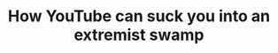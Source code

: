 ---
title: 'How YouTube can suck you into an extremist swamp'

year: 2019

venue: "🇮🇪 Irish Times"

link: "https://www.irishtimes.com/opinion/una-mullally-how-youtube-can-suck-you-into-an-extremist-swamp-1.4011517"

archive: "https://web.archive.org/web/20190911074432/https://www.irishtimes.com/opinion/una-mullally-how-youtube-can-suck-you-into-an-extremist-swamp-1.4011517"


related_paper: 'Auditing Radicalization Pathways on YouTube'

---